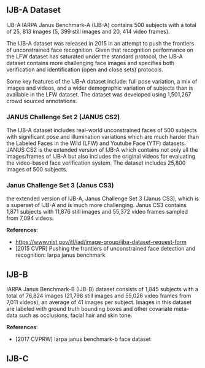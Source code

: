 ## IJB-A Dataset
IJB-A IARPA Janus Benchmark-A (IJB-A) contains 500 subjects with a total of 25, 813 images (5, 399 still images and 20, 414 video frames). 

The IJB-A dataset was released in 2015 in an attempt to push the frontiers of unconstrained face recognition. Given that recognition performance on the LFW dataset has saturated under the standard protocol, the IJB-A dataset contains more challenging face images and specifies both verification and identification (open and close sets) protocols.

Some key features of the IJB-A dataset include: full pose variation, a mix of images and videos, and a wider demographic variation of subjects than is available in the LFW dataset. The dataset was developed using 1,501,267 crowd sourced annotations.

### JANUS Challenge Set 2 (JANUS CS2)
The IJB-A dataset includes real-world unconstrained faces of 500 subjects with significant pose and illumination variations which are much harder than the Labeled Faces in the Wild (LFW) and Youtube Face (YTF) datasets. JANUS CS2 is the extended version of IJB-A which contains not only all the images/frames of IJB-A but also includes the original videos for evaluating the video-based face verification system. 
The dataset includes 25,800 images of 500 subjects.

### Janus Challenge Set 3 (Janus CS3)
the extended version of IJB-A, Janus Challenge Set 3 (Janus CS3), which is a superset of IJB-A and is much more challenging. Janus CS3 contains 1,871 subjects with 11,876 still images and 55,372 video frames sampled from 7,094 videos.

**References**:
- https://www.nist.gov/itl/iad/image-group/ijba-dataset-request-form
- [2015 CVPR] Pushing the frontiers of unconstrained face detection and recognition: Iarpa janus benchmark


## IJB-B
IARPA Janus Benchmark-B (IJB-B) dataset consists of 1,845 subjects with a total of 76,824 images (21,798 still images and 55,026 video frames from 7,011 videos), an average of 41 images per subject. Images in this dataset are labeled with ground truth bounding boxes and other covariate meta-data such as occlusions, facial hair and skin tone.

**References**:
- [2017 CVPRW] Iarpa janus benchmark-b face dataset
    
    
## IJB-C
